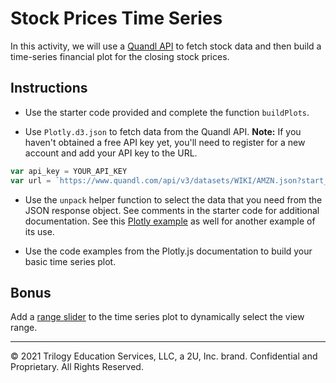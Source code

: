 # Stock Prices Time Series

In this activity, we will use a [Quandl API](https://www.quandl.com/) to fetch stock data and then build a time-series financial plot for the closing stock prices.

## Instructions

* Use the starter code provided and complete the function `buildPlots`.

* Use `Plotly.d3.json` to fetch data from the Quandl API. **Note:** If you haven't obtained a free API key yet, you'll need to register for a new account and add your API key to the URL.

```javascript
var api_key = YOUR_API_KEY
var url = `https://www.quandl.com/api/v3/datasets/WIKI/AMZN.json?start_date=2016-10-01&end_date=2017-10-01&api_key=${api_key}`
```

* Use the `unpack` helper function to select the data that you need from the JSON response object. See comments in the starter code for additional documentation. See this [Plotly example](https://plot.ly/javascript/multiple-transforms/) as well for another example of its use.

* Use the code examples from the Plotly.js documentation to build your basic time series plot.

## Bonus

Add a [range slider](https://plotly.com/javascript/range-slider/) to the time series plot to dynamically select the view range.

---

© 2021 Trilogy Education Services, LLC, a 2U, Inc. brand. Confidential and Proprietary. All Rights Reserved.
